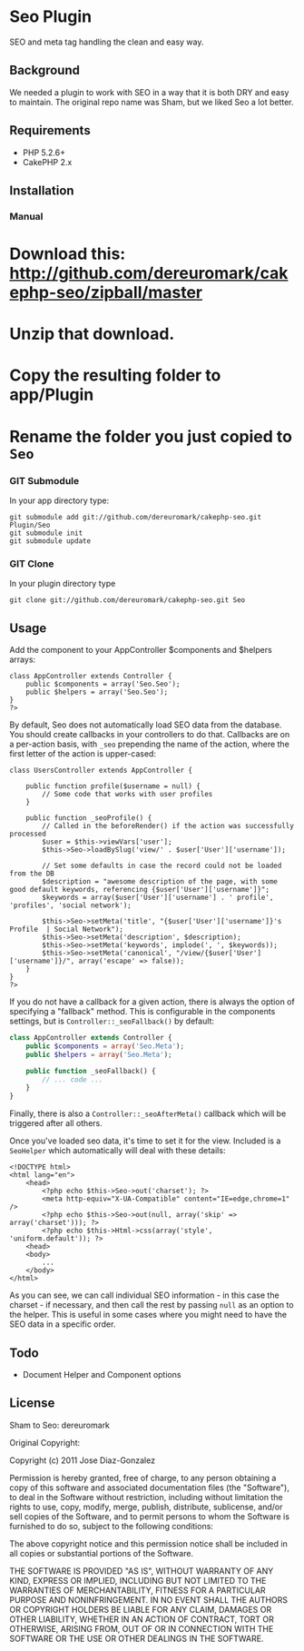 # Seo Plugin

SEO and meta tag handling the clean and easy way.

## Background

We needed a plugin to work with SEO in a way that it is both DRY and easy to maintain.
The original repo name was Sham, but we liked Seo a lot better.

## Requirements

* PHP 5.2.6+
* CakePHP 2.x

## Installation

### Manual

# Download this: http://github.com/dereuromark/cakephp-seo/zipball/master
# Unzip that download.
# Copy the resulting folder to app/Plugin
# Rename the folder you just copied to `Seo`

### GIT Submodule

In your app directory type:
```
git submodule add git://github.com/dereuromark/cakephp-seo.git Plugin/Seo
git submodule init
git submodule update
```

### GIT Clone

In your plugin directory type
```
git clone git://github.com/dereuromark/cakephp-seo.git Seo
```

## Usage

Add the component to your AppController $components and $helpers arrays:

```<?php
class AppController extends Controller {
	public $components = array('Seo.Seo');
	public $helpers = array('Seo.Seo');
}
?>
```

By default, Seo does not automatically load SEO data from the database. You should create
callbacks in your controllers to do that. Callbacks are on a per-action basis, with `_seo`
prepending the name of the action, where the first letter of the action is upper-cased:

```<?php
class UsersController extends AppController {

	public function profile($username = null) {
		// Some code that works with user profiles
	}

	public function _seoProfile() {
		// Called in the beforeRender() if the action was successfully processed
		$user = $this->viewVars['user'];
		$this->Seo->loadBySlug('view/' . $user['User']['username']);

		// Set some defaults in case the record could not be loaded from the DB
		$description = "awesome description of the page, with some good default keywords, referencing {$user['User']['username']}";
		$keywords = array($user['User']['username'] . ' profile', 'profiles', 'social network');

		$this->Seo->setMeta('title', "{$user['User']['username']}'s Profile  | Social Network");
		$this->Seo->setMeta('description', $description);
		$this->Seo->setMeta('keywords', implode(', ', $keywords));
		$this->Seo->setMeta('canonical', "/view/{$user['User']['username']}/", array('escape' => false));
	}
}
?>
```

If you do not have a callback for a given action, there is always the option of specifying a
"fallback" method. This is configurable in the components settings, but is `Controller::_seoFallback()`
by default:

```php
class AppController extends Controller {
	public $components = array('Seo.Meta');
	public $helpers = array('Seo.Meta');

	public function _seoFallback() {
		// ... code ...
	}
}
```

Finally, there is also a `Controller::_seoAfterMeta()` callback which will be triggered after
all others.

Once you've loaded seo data, it's time to set it for the view. Included is a `SeoHelper`
which automatically will deal with these details:

```
<!DOCTYPE html>
<html lang="en">
	<head>
		<?php echo $this->Seo->out('charset'); ?>
		<meta http-equiv="X-UA-Compatible" content="IE=edge,chrome=1" />
		<?php echo $this->Seo->out(null, array('skip' => array('charset'))); ?>
		<?php echo $this->Html->css(array('style', 'uniform.default')); ?>
	<head>
	<body>
		...
	</body>
</html>
```

As you can see, we can call individual SEO information - in this case the charset - if necessary,
and then call the rest by passing `null` as an option to the helper.
This is useful in some cases where you might need to have the SEO data in a specific order.

## Todo

* Document Helper and Component options

## License

Sham to Seo: dereuromark

Original Copyright:

Copyright (c) 2011 Jose Diaz-Gonzalez

Permission is hereby granted, free of charge, to any person obtaining a copy
of this software and associated documentation files (the "Software"), to deal
in the Software without restriction, including without limitation the rights
to use, copy, modify, merge, publish, distribute, sublicense, and/or sell
copies of the Software, and to permit persons to whom the Software is
furnished to do so, subject to the following conditions:

The above copyright notice and this permission notice shall be included in
all copies or substantial portions of the Software.

THE SOFTWARE IS PROVIDED "AS IS", WITHOUT WARRANTY OF ANY KIND, EXPRESS OR
IMPLIED, INCLUDING BUT NOT LIMITED TO THE WARRANTIES OF MERCHANTABILITY,
FITNESS FOR A PARTICULAR PURPOSE AND NONINFRINGEMENT. IN NO EVENT SHALL THE
AUTHORS OR COPYRIGHT HOLDERS BE LIABLE FOR ANY CLAIM, DAMAGES OR OTHER
LIABILITY, WHETHER IN AN ACTION OF CONTRACT, TORT OR OTHERWISE, ARISING FROM,
OUT OF OR IN CONNECTION WITH THE SOFTWARE OR THE USE OR OTHER DEALINGS IN
THE SOFTWARE.
